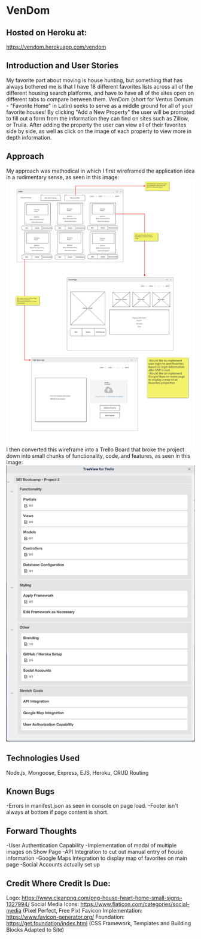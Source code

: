 # VenDom

## Hosted on Heroku at:
https://vendom.herokuapp.com/vendom

## Introduction and User Stories
My favorite part about moving is house hunting, but something that has always bothered me is that I have 18 different favorites lists across all of the different housing search platforms, and have to have all of the sites open on different tabs to compare between them. VenDom (short for Ventus Domum - "Favorite Home" in Latin) seeks to serve as a middle ground for all of your favorite houses! By clicking "Add a New Property" the user will be prompted to fill out a form from the information they can find on sites such as Zillow, or Truila. After adding the property the user can view all of their favorites side by side, as well as click on the image of each property to view more in depth information.

## Approach
My approach was methodical in which I first wireframed the application idea in a rudimentary sense, as seen in this image:
![wireframe](/public/images/planning/wireframe.png)
I then converted this wireframe into a Trello Board that broke the project down into small chunks of functionality, code, and features, as seen in this image:
![trello](/public/images/planning/ProjectBreakdown.png)

## Technologies Used

Node.js, Mongoose, Express, EJS, Heroku, CRUD Routing

## Known Bugs
-Errors in manifest.json as seen in console on page load.
-Footer isn't always at bottom if page content is short.

## Forward Thoughts
-User Authentication Capability
-Implementation of modal of multiple images on Show Page
-API Integration to cut out manual entry of house information
-Google Maps Integration to display map of favorites on main page
-Social Accounts actually set up

## Credit Where Credit Is Due:

Logo: https://www.cleanpng.com/png-house-heart-home-small-signs-1327994/
Social Media Icons: https://www.flaticon.com/categories/social-media (Pixel Perfect, Free Pix)
Favicon Implementation: https://www.favicon-generator.org/
Foundation: https://get.foundation/index.html (CSS Framework, Templates and Building Blocks Adapted to Site)